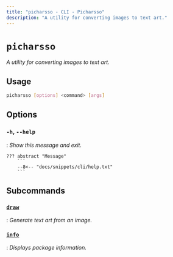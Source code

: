 ```yaml
---
title: "picharsso - CLI - Picharsso"
description: "A utility for converting images to text art."
---
```


# `picharsso`

*A utility for converting images to text art.*

## Usage

```bash
picharsso [options] <command> [args]
```

## Options

### `-h`, `--help`
:   *Show this message and exit.*

    ??? abstract "Message"
        ```
        --8<-- "docs/snippets/cli/help.txt"
        ```

## Subcommands

### [`draw`](draw/index.md)
:   *Generate text art from an image.*

### [`info`](info.md)
:   *Displays package information.*

